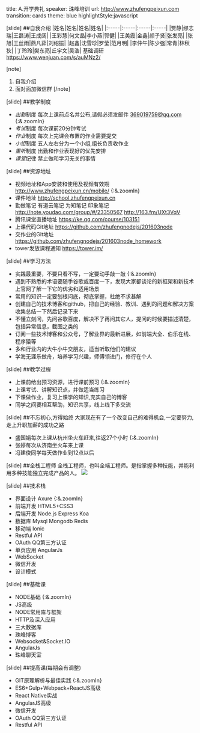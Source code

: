 title: A.开学典礼
speaker:  珠峰培训
url: http://www.zhufengpeixun.com
transition: cards
theme: blue
highlightStyle:javascript

[slide]
##自我介绍
|姓名|姓名|姓名|姓名|
|:-----|:-----|:-----|:-----|
|贾静|缪志瑞|王磊涛|王成阔|
|王彩慧|何文晶|李小燕|郭健|
|王美霞|金鑫|颜子贤|张发亮|
|张旭|王丝雨|燕凡茹|刘绍振|
|赵鑫|沈雪珍|罗莹|范月明|
|李仲午|陈少强|常青|林秋狄|
|丁玲玲|樊东亮|丘宇文|吴浩|
基础调研 https://www.wenjuan.com/s/auMNz2/

[note]
1. 自我介绍
2. 面对面加微信群
[/note]

[slide]
##教学制度
* *出勤*制度 每次上课前点名并公布,请假必须发<span class="text-danger">邮件</span> 369019759@qq.com  {:&.zoomIn}
* *考试*制度 每次课前20分钟<span class="text-danger">考试</span>
* *作业*制度 每次上完课会布置的作业需要提交
* *小组*制度 五人左右分为一个小组,组长负责<span class="text-danger">收作业</span>
* *重听*制度 出勤和作业表现好的优先安排
* *课堂*纪律 禁止做和学习无关的事情

[slide]
##资源地址
* 视频地址和App安装和使用及视频有效期 http://www.zhufengpeixun.cn/mobile/  {:&.zoomIn}
* 课件地址 http://school.zhufengpeixun.cn
* 勤做笔记 有道云笔记  为知笔记 印象笔记 http://note.youdao.com/group/#/23350567 http://163.fm/UXt3VqV
* 腾讯课堂直播地址 https://ke.qq.com/course/103151
* 上课代码Git地址 https://github.com/zhufengnodejs/201603node
* 交作业的Git地址 https://github.com/zhufengnodejs/201603node_homework
* tower发放课程通知 https://tower.im/

[slide]
##学习方法
* 实践最重要，不要只看不写，一定要动手敲一敲  {:&.zoomIn}
* 遇到不熟悉的术语要随手谷歌或百度一下，发现大家都谈论的新框架和新技术上官网了解一下它的优劣和适用场景
* 常用的知识一定要刨根问底，彻底掌握，杜绝不求甚解
* 创建自己的技术博客和github，把自己的经验、教训、遇到的问题和解决方案收集总结一下然后记录下来
* 不懂立刻问，先问谷歌百度，解决不了再问其它人，提问的时候要描述清楚，包括异常信息，截图之类的
* 订阅一些技术博客和公众号，了解业界的最新进展，如前端大全、伯乐在线、程序猿等
* 多和行业内的大牛小牛交朋友，适当听取他们的建议
* 学海无涯乐做舟，培养学习兴趣，师傅领进门，修行在个人

[slide]
##教学过程
* 上课前给出预习资源，进行课前预习  {:&.zoomIn}
* 上课考试、讲解知识点，并做适当练习
* 下课做作业，复习上课学的知识,充实自己的博客
* 同学之间要相互帮助，知识共享，线上线下多交流

[slide]
##不忘初心,方得始终
大家现在有了一个改变自己的难得机会,一定要努力,走上升职加薪的成功之路
* 盛国娟每次上课从杭州坐火车赶来,往返27个小时  {:&.zoomIn}
* 张婷每次从济南坐火车来上课
* 冯建俊同学每天做作业到12点以后

[slide]
##全栈工程师
全栈工程师，也叫全端工程师。是指掌握多种技能，并能利用多种技能独立完成产品的人。
<img src="http://7xjf2l.com2.z0.glb.qiniucdn.com/fullstack.jpg" class="img-responsive">

[slide]
##技术栈
* 界面设计 Axure  {:&.zoomIn}
* 前端开发 HTML5+CSS3
* 后端开发 Node.js Express Koa 
* 数据库 Mysql Mongodb Redis
* 移动端 Ionic 
* Restful API
* OAuth QQ第三方认证
* 单页应用 AngularJs 
* WebSocket
* 微信开发
* 设计模式

[slide]
##基础课
* NODE基础  {:&.zoomIn}
* JS高级
* NODE常用库与框架
* HTTP及深入应用
* 三大数据库
* 珠峰博客
* Websocket&Socket.IO
* AngularJs
* 珠峰聊天室

[slide]
##提高课(每期会有调整)
* GIT原理解析与最佳实践  {:&.zoomIn}
* ES6+Gulp+Webpack+ReactJS高级
* React Native实战
* AngularJS高级
* 微信开发
* OAuth QQ第三方认证
* Restful API
